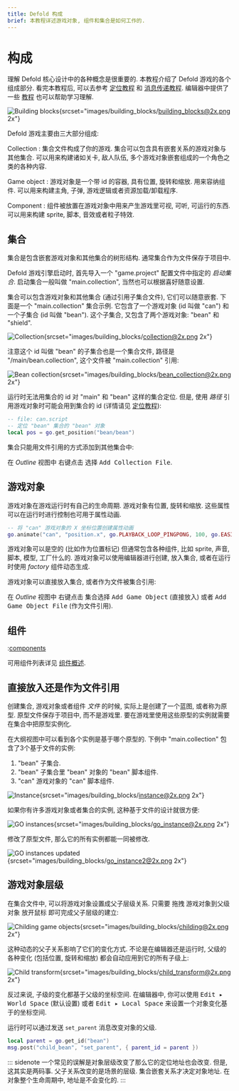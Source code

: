 ```yaml
---
title: Defold 构成
brief: 本教程详述游戏对象, 组件和集合是如何工作的.
---
```


#  构成

理解 Defold 核心设计中的各种概念是很重要的. 本教程介绍了 Defold 游戏的各个组成部分. 看完本教程后, 可以去参考 [定位教程](/manuals/addressing) 和 [消息传递教程](/manuals/message-passing). 编辑器中提供了一些 [教程](/tutorials/getting-started) 也可以帮助学习理解.

![Building blocks](images/building_blocks/building_blocks.png){srcset="images/building_blocks/building_blocks@2x.png 2x"}

Defold 游戏主要由三大部分组成:

Collection
: 集合文件构成了你的游戏. 集合可以包含具有嵌套关系的游戏对象与其他集合. 可以用来构建诸如关卡, 敌人队伍, 多个游戏对象嵌套组成的一个角色之类的各种内容.

Game object
: 游戏对象是一个带 id 的容器, 具有位置, 旋转和缩放. 用来容纳组件. 可以用来构建主角, 子弹, 游戏逻辑或者资源加载/卸载程序.

Component
: 组件被放置在游戏对象中用来产生游戏里可视, 可听, 可运行的东西. 可以用来构建 sprite, 脚本, 音效或者粒子特效.

## 集合

集合是包含嵌套游戏对象和其他集合的树形结构. 通常集合作为文件保存于项目中.

Defold 游戏引擎启动时, 首先导入一个 "game.project" 配置文件中指定的 _启动集合_. 启动集合一般叫做 "main.collection",  当然也可以根据喜好随意设置.

集合可以包含游戏对象和其他集合 (通过引用子集合文件), 它们可以随意嵌套. 下面是一个 "main.collection" 集合示例. 它包含了一个游戏对象 (id 叫做 "can") 和一个子集合 (id 叫做 "bean"). 这个子集合, 又包含了两个游戏对象: "bean" 和 "shield".

![Collection](images/building_blocks/collection.png){srcset="images/building_blocks/collection@2x.png 2x"}

注意这个 id 叫做 "bean" 的子集合也是一个集合文件, 路径是 "/main/bean.collection", 这个文件被 "main.collection" 引用:

![Bean collection](images/building_blocks/bean_collection.png){srcset="images/building_blocks/bean_collection@2x.png 2x"}

运行时无法用集合的 id 对 "main" 和 "bean" 这样的集合定位. 但是, 使用 _路径_ 引用游戏对象时可能会用到集合的 id (详情请见 [定位教程](/manuals/addressing)):

```lua
-- file: can.script
-- 定位 "bean" 集合的 "bean" 对象
local pos = go.get_position("bean/bean")
```

集合只能用文件引用的方式添加到其他集合中:

在 *Outline* 视图中 <kbd>右键点击</kbd> 选择 <kbd>Add Collection File</kbd>.

## 游戏对象

游戏对象在游戏运行时有自己的生命周期. 游戏对象有位置, 旋转和缩放. 这些属性可以在运行时进行控制也可用于属性动画.

```lua
-- 将 "can" 游戏对象的 X 坐标位置创建属性动画 
go.animate("can", "position.x", go.PLAYBACK_LOOP_PINGPONG, 100, go.EASING_LINEAR, 1.0)
```

游戏对象可以是空的 (比如作为位置标记) 但通常包含各种组件, 比如 sprite, 声音, 脚本, 模型, 工厂什么的. 游戏对象可以使用编辑器进行创建, 放入集合, 或者在运行时使用 _factory_ 组件动态生成.

游戏对象可以直接放入集合, 或者作为文件被集合引用:

在 *Outline* 视图中 <kbd>右键点击</kbd> 集合选择 <kbd>Add Game Object</kbd> (直接放入) 或者 <kbd>Add Game Object File</kbd> (作为文件引用).


## 组件

:[components](../shared/components.md)

可用组件列表详见 [组件概述](/manuals/components/).

## 直接放入还是作为文件引用

创建集合, 游戏对象或者组件 _文件_ 的时候, 实际上是创建了一个蓝图, 或者称为原型. 原型文件保存于项目中, 而不是游戏里. 要在游戏里使用这些原型的实例就需要在集合中把原型实例化.

在大纲视图中可以看到各个实例是基于哪个原型的. 下例中 "main.collection" 包含了3个基于文件的实例:

1. "bean" 子集合.
2. "bean" 子集合里 "bean" 对象的 "bean" 脚本组件.
3. "can" 游戏对象的 "can" 脚本组件.

![Instance](images/building_blocks/instance.png){srcset="images/building_blocks/instance@2x.png 2x"}

如果你有许多游戏对象或者集合的实例, 这种基于文件的设计就很方便:

![GO instances](images/building_blocks/go_instance.png){srcset="images/building_blocks/go_instance@2x.png 2x"}

修改了原型文件, 那么它的所有实例都能一同被修改.

![GO instances updated](images/building_blocks/go_instance2.png){srcset="images/building_blocks/go_instance2@2x.png 2x"}

## 游戏对象层级

在集合文件中, 可以将游戏对象设置成父子层级关系. 只需要 <kbd>拖拽</kbd> 游戏对象到父级对象 <kbd>放开鼠标</kbd> 即可完成父子层级的建立:

![Childing game objects](images/building_blocks/childing.png){srcset="images/building_blocks/childing@2x.png 2x"}

这种动态的父子关系影响了它们的变化方式. 不论是在编辑器还是运行时, 父级的各种变化 (包括位置, 旋转和缩放) 都会自动应用到它的所有子级上:

![Child transform](images/building_blocks/child_transform.png){srcset="images/building_blocks/child_transform@2x.png 2x"}

反过来说, 子级的变化都基于父级的坐标空间. 在编辑器中, 你可以使用 <kbd>Edit ▸ World Space</kbd> (默认设置) 或者 <kbd>Edit ▸ Local Space</kbd> 来设置一个对象变化基于的坐标空间.

运行时可以通过发送 `set_parent` 消息改变对象的父级.

```lua
local parent = go.get_id("bean")
msg.post("child_bean", "set_parent", { parent_id = parent })
```

::: sidenote
一个常见的误解是对象层级改变了那么它的定位地址也会改变. 但是, 这其实是两码事. 父子关系改变的是场景的层级. 集合嵌套关系才决定对象地址. 在对象整个生命周期中, 地址是不会变化的.
:::
